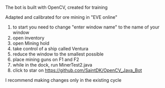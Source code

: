The bot is built with OpenCV, created for training

Adapted and calibrated for ore mining in "EVE online"
 
1. to start you need to change "enter window name" to the name of your window
2. open inventory
3. open Mining hold
4. take control of a ship called Ventura
5. reduce the window to the smallest possible
6. place mining guns on F1 and F2
7. while in the dock, run MinerTest2.java
8. click to star on https://github.com/SaintDK/OpenCV_Java_Bot

I recommend making changes only in the existing cycle
